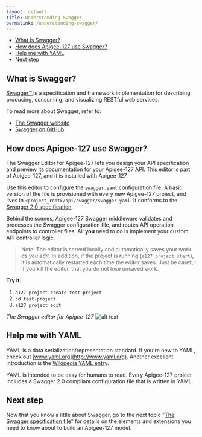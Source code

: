 ```yaml
---
layout: default
title: Understanding Swagger
permalink: /understanding-swagger/
---
```


* [What is Swagger?](#whatisswagger)
* [How does Apigee-127 use Swagger?](#howdoes)
* [Help me with YAML](#helpwith)
* [Next step](#nextstep)


## <a name="whatisswagger"></a>What is Swagger?

[Swagger™ ](https://helloreverb.com/developers/swagger) is a specification and framework implementation for describing, producing, consuming, and visualizing RESTful web services.

To read more about Swagger, refer to:

* [The Swagger website](https://helloreverb.com/developers/swagger)
* [Swagger on GitHub](https://github.com/wordnik)


## <a name="howdoes"></a>How does Apigee-127 use Swagger?

The Swagger Editor for Apigee-127 lets you design your API specification and preview its documentation for your Apigee-127 API. This editor is part of Apigee-127, and it is installed with Apigee-127.

Use this editor to configure the `swagger.yaml` configuration file. A basic version of the file is provisioned with every new Apigee-127 project, and lives in `<project_root>/api/swagger/swagger.yaml`. It conforms to the [Swagger 2.0 specification](https://github.com/reverb/swagger-spec/blob/master/versions/2.0.md).

Behind the scenes, Apigee-127 Swagger middleware validates and processes the Swagger configuration file, and routes API operation endpoints to controller files. All **you** need to do is implement your custom API controller logic.

>Note: The editor is served locally and automatically saves your work *as you edit*. In addition, if the project is running (`a127 project start`), it is automatically restarted each time the editor saves. Just be careful if you kill the editor, that you do not lose unsaved work.

**Try it:**

1. `a127 project create test-project`
2. `cd test-project`
2. `a127 project edit`

*The Swagger editor for Apigee-127*
![alt text](https://raw.githubusercontent.com/apigee-127/a127-documentation/master/a127/images/swagger-editor.png)


## <a name="helpwith"></a><a name="yaml"></a>Help me with YAML

YAML is a data serialization/representation standard. If you're new to YAML, check out [www.yaml.org](http://www.yaml.org). Another excellent introduction is the [Wikipedia YAML entry](http://en.wikipedia.org/wiki/YAML).

YAML is intended to be easy for humans to read. Every Apigee-127 project includes a Swagger 2.0 compliant configuration file that is written in YAML.

## <a name="nextstep"></a>Next step

Now that you know a little about Swagger, go to the next topic "[The Swagger specification file](https://github.com/apigee-127/a127-documentation/wiki/Swagger-specification-file)" for details on the elements and extensions you need to know about to build an Apigee-127 model.